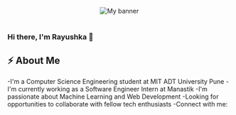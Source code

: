 <p align="center">
  <img src="https://user-images.githubusercontent.com/42360534/137688297-7efe143c-858d-4e18-96b2-4b26d245d948.png"  alt="My banner">
  <br><br>

### Hi there, I'm Rayushka 👋
  
## ⚡ About Me  
  -I'm a Computer Science Engineering student at MIT ADT University Pune
  -I'm currently working as a Software Engineer Intern at Manastik
  -I'm passionate about Machine Learning and Web Development 
  -Looking for opportunities to collaborate with fellow tech enthusiasts
  -Connect with me: 

<!--
**Rayushkasud/Rayushkasud** is a ✨ _special_ ✨ repository because its `README.md` (this file) appears on your GitHub profile.

Here are some ideas to get you started:

- 🔭 I’m currently working on ...
- 🌱 I’m currently learning ...
- 👯 I’m looking to collaborate on ...
- 🤔 I’m looking for help with ...
- 💬 Ask me about ...
- 📫 How to reach me: ...
- 😄 Pronouns: ...
- ⚡ Fun fact: ...
-->
